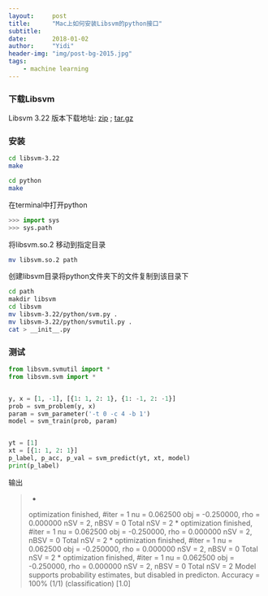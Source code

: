 ```yaml
---
layout:     post
title:      "Mac上如何安装Libsvm的python接口"
subtitle:   
date:       2018-01-02
author:     "Yidi"
header-img: "img/post-bg-2015.jpg"
tags:
    - machine learning 
---
```




### 下载Libsvm

Libsvm 3.22 版本下载地址: [zip](http://www.csie.ntu.edu.tw/~cjlin/cgi-bin/libsvm.cgi?+http://www.csie.ntu.edu.tw/~cjlin/libsvm+zip) ; [tar.gz](http://www.csie.ntu.edu.tw/~cjlin/cgi-bin/libsvm.cgi?+http://www.csie.ntu.edu.tw/~cjlin/libsvm+tar.gz)



### 安装

```bash
cd libsvm-3.22
make
```

```bash
cd python
make
```

在terminal中打开python

```python
>>> import sys
>>> sys.path
```

将libsvm.so.2 移动到指定目录

```bash
mv libsvm.so.2 path
```

创建libsvm目录将python文件夹下的文件复制到该目录下

```bash
cd path
makdir libsvm
cd libsvm
mv libsvm-3.22/python/svm.py .
mv libsvm-3.22/python/svmutil.py .
cat > __init__.py
```



### 测试

```python
from libsvm.svmutil import *
from libsvm.svm import *


y, x = [1, -1], [{1: 1, 2: 1}, {1: -1, 2: -1}]
prob = svm_problem(y, x)
param = svm_parameter('-t 0 -c 4 -b 1')
model = svm_train(prob, param)


yt = [1]
xt = [{1: 1, 2: 1}]
p_label, p_acc, p_val = svm_predict(yt, xt, model)
print(p_label)
```

输出

> *
> optimization finished, #iter = 1
> nu = 0.062500
> obj = -0.250000, rho = 0.000000
> nSV = 2, nBSV = 0
> Total nSV = 2
> *
> optimization finished, #iter = 1
> nu = 0.062500
> obj = -0.250000, rho = 0.000000
> nSV = 2, nBSV = 0
> Total nSV = 2
> *
> optimization finished, #iter = 1
> nu = 0.062500
> obj = -0.250000, rho = 0.000000
> nSV = 2, nBSV = 0
> Total nSV = 2
> *
> optimization finished, #iter = 1
> nu = 0.062500
> obj = -0.250000, rho = 0.000000
> nSV = 2, nBSV = 0
> Total nSV = 2
> Model supports probability estimates, but disabled in predicton.
> Accuracy = 100% (1/1) (classification)
> [1.0]